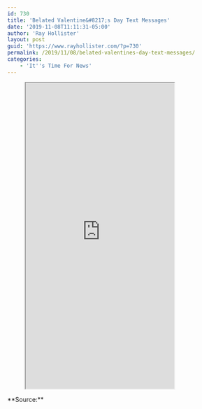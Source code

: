 ```yaml
---
id: 730
title: 'Belated Valentine&#8217;s Day Text Messages'
date: '2019-11-08T11:11:31-05:00'
author: 'Ray Hollister'
layout: post
guid: 'https://www.rayhollister.com/?p=730'
permalink: /2019/11/08/belated-valentines-day-text-messages/
categories:
    - 'It''s Time For News'
---
```


<figure><iframe allowfullscreen="" height="700" loading="lazy" src="https://www.tiktok.com/embed/6756970627631959301" width="340"></iframe></figure>**Source:** <https://www.businessinsider.com/valentines-day-texts-old-messages-random-phone-messaging-issue-explained-2019-11>